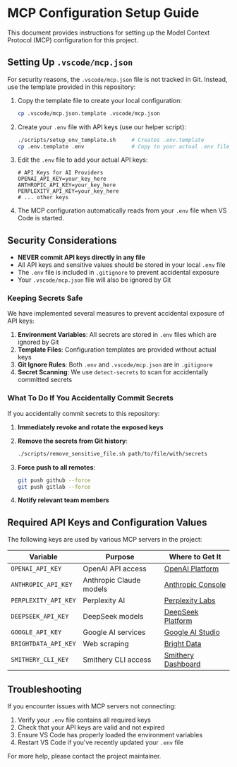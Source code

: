 # MCP Configuration Setup Guide

This document provides instructions for setting up the Model Context Protocol (MCP) configuration for this project.

## Setting Up `.vscode/mcp.json`

For security reasons, the `.vscode/mcp.json` file is not tracked in Git. Instead, use the template provided in this repository:

1. Copy the template file to create your local configuration:

   ```bash
   cp .vscode/mcp.json.template .vscode/mcp.json
   ```

2. Create your `.env` file with API keys (use our helper script):

   ```bash
   ./scripts/setup_env_template.sh     # Creates .env.template
   cp .env.template .env               # Copy to your actual .env file
   ```

3. Edit the `.env` file to add your actual API keys:

   ```properties
   # API Keys for AI Providers
   OPENAI_API_KEY=your_key_here
   ANTHROPIC_API_KEY=your_key_here
   PERPLEXITY_API_KEY=your_key_here
   # ... other keys
   ```

4. The MCP configuration automatically reads from your `.env` file when VS Code is started.

## Security Considerations

- **NEVER commit API keys directly in any file**
- All API keys and sensitive values should be stored in your local `.env` file
- The `.env` file is included in `.gitignore` to prevent accidental exposure
- Your `.vscode/mcp.json` file will also be ignored by Git

### Keeping Secrets Safe

We have implemented several measures to prevent accidental exposure of API keys:

1. **Environment Variables**: All secrets are stored in `.env` files which are ignored by Git
2. **Template Files**: Configuration templates are provided without actual keys
3. **Git Ignore Rules**: Both `.env` and `.vscode/mcp.json` are in `.gitignore`
4. **Secret Scanning**: We use `detect-secrets` to scan for accidentally committed secrets

### What To Do If You Accidentally Commit Secrets

If you accidentally commit secrets to this repository:

1. **Immediately revoke and rotate the exposed keys**
2. **Remove the secrets from Git history**:

   ```bash
   ./scripts/remove_sensitive_file.sh path/to/file/with/secrets
   ```

3. **Force push to all remotes**:

   ```bash
   git push github --force
   git push gitlab --force
   ```

4. **Notify relevant team members**

## Required API Keys and Configuration Values

The following keys are used by various MCP servers in the project:

| Variable | Purpose | Where to Get It |
|----------|---------|-----------------|
| `OPENAI_API_KEY` | OpenAI API access | [OpenAI Platform](https://platform.openai.com/) |
| `ANTHROPIC_API_KEY` | Anthropic Claude models | [Anthropic Console](https://console.anthropic.com/) |
| `PERPLEXITY_API_KEY` | Perplexity AI | [Perplexity Labs](https://www.perplexity.ai/settings/api) |
| `DEEPSEEK_API_KEY` | DeepSeek models | [DeepSeek Platform](https://platform.deepseek.com/) |
| `GOOGLE_API_KEY` | Google AI services | [Google AI Studio](https://aistudio.google.com/) |
| `BRIGHTDATA_API_KEY` | Web scraping | [Bright Data](https://brightdata.com/) |
| `SMITHERY_CLI_KEY` | Smithery CLI access | [Smithery Dashboard](https://smithery.dev/) |

## Troubleshooting

If you encounter issues with MCP servers not connecting:

1. Verify your `.env` file contains all required keys
2. Check that your API keys are valid and not expired
3. Ensure VS Code has properly loaded the environment variables
4. Restart VS Code if you've recently updated your `.env` file

For more help, please contact the project maintainer.
